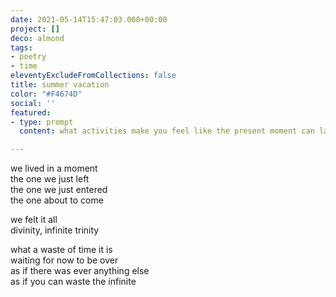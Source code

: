 ```yaml
---
date: 2021-05-14T15:47:03.000+00:00
project: []
deco: almond
tags:
- poetry
- time
eleventyExcludeFromCollections: false
title: summer vacation
color: "#F4674D"
social: ''
featured:
- type: prompt
  content: what activities make you feel like the present moment can last **forever?**

---
```

we lived in a moment  
the one we just left  
the one we just entered  
the one about to come

we felt it all  
divinity, infinite trinity

what a waste of time it is  
waiting for now to be over  
as if there was ever anything else  
as if you can waste the infinite
